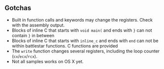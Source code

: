 Gotchas
-------

* Built in function calls and keywords may change the registers. Check with the assembly output.
* Blocks of inline C that starts with `void main(` and ends with `}` can not contain `}` in between
* Blocks of inline C that starts with `inline_c` and ends with `end` can not be within battlestar functions. C functions are provided
* The `write` function changes several registers, including the loop counter (`cx`/`ecx`/`rcx`).
* Not all samples works on OS X yet.
